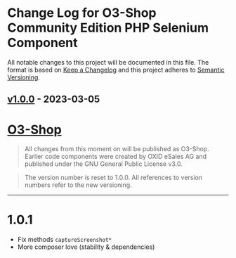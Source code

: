 # Change Log for O3-Shop Community Edition PHP Selenium Component

All notable changes to this project will be documented in this file.
The format is based on [Keep a Changelog](http://keepachangelog.com/)
and this project adheres to [Semantic Versioning](http://semver.org/).


## [v1.0.0] - 2023-03-05

# [O3-Shop]

> All changes from this moment on will be published as O3-Shop.
> Earlier code components were created by OXID eSales AG and published under the GNU General Public License v3.0.

> The version number is reset to 1.0.0. All references to version numbers refer to the new versioning.

* * * * * * * * * *

1.0.1
=====

- Fix methods ``captureScreenshot*``
- More composer love (stability & dependencies)

[v1.0.0]: https://github.com/o3-shop/PHP-Selenium/releases/tag/v1.0.0
[O3-Shop]: https://www.o3-shop.com/
